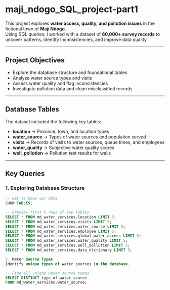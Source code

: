 # maji_ndogo_SQL_project-part1

This project explores **water access, quality, and pollution issues** in the fictional town of **Maji Ndogo**.  
Using SQL queries, I worked with a dataset of **60,000+ survey records** to uncover patterns, identify inconsistencies, and improve data quality.

---

## Project Objectives
- Explore the database structure and foundational tables  
- Analyze water source types and visits  
- Assess water quality and flag inconsistencies  
- Investigate pollution data and clean misclassified records  

---

##  Database Tables
The dataset included the following key tables:
- **location** → Province, town, and location types  
- **water_source** → Types of water sources and population served  
- **visits** → Records of visits to water sources, queue times, and employees  
- **water_quality** → Subjective water quality scores  
- **well_pollution** → Pollution test results for wells  

---

##  Key Queries  

### 1. Exploring Database Structure  
```sql
-- Get to know our data
SHOW TABLES;

-- Preview first 5 rows of key tables
SELECT * FROM md_water_services.location LIMIT 5;
SELECT * FROM md_water_services.visits LIMIT 5;
SELECT * FROM md_water_services.water_source LIMIT 5;
SELECT * FROM md_water_services.employee LIMIT 5;
SELECT * FROM md_water_services.global_water_access LIMIT 5;
SELECT * FROM md_water_services.water_quality LIMIT 5;
SELECT * FROM md_water_services.well_pollution LIMIT 5;
SELECT * FROM md_water_services.data_dictionary LIMIT 5;

2. Water Source Types
Identify unique types of water sources in the database.

-- Find all unique water source types
SELECT DISTINCT type_of_water_source
FROM md_water_services.water_source;



